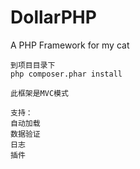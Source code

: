 # DollarPHP
A PHP Framework for my cat
```
到项目目录下
php composer.phar install

此框架是MVC模式

支持：
自动加载
数据验证
日志
插件
```
